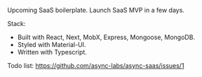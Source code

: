 Upcoming SaaS boilerplate. Launch SaaS MVP in a few days.

Stack:
- Built with React, Next, MobX, Express, Mongoose, MongoDB. 
- Styled with Material-UI. 
- Written with Typescript.

Todo list: https://github.com/async-labs/async-saas/issues/1
